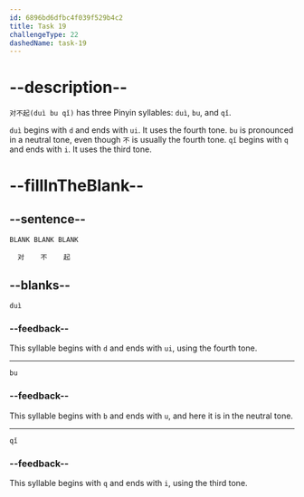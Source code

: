 ```yaml
---
id: 6896bd6dfbc4f039f529b4c2
title: Task 19
challengeType: 22
dashedName: task-19
---
```


<!-- (Audio) A：对不起 -->

# --description--

`对不起(duì bu qǐ)` has three Pinyin syllables: `duì`, `bu`, and `qǐ`.

`duì` begins with `d` and ends with `ui`. It uses the fourth tone. `bu` is pronounced in a neutral tone, even though `不` is usually the fourth tone. `qǐ` begins with `q` and ends with `i`. It uses the third tone.

# --fillInTheBlank--

## --sentence--

`BLANK BLANK BLANK`
 
`  对    不    起`

## --blanks--

`duì`

### --feedback--

This syllable begins with `d` and ends with `ui`, using the fourth tone.

---

`bu`

### --feedback--

This syllable begins with `b` and ends with `u`, and here it is in the neutral tone.

---

`qǐ`

### --feedback--

This syllable begins with `q` and ends with `i`, using the third tone.
